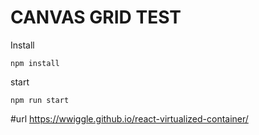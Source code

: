 # CANVAS GRID TEST

Install 

	npm install 

start

    npm run start
    
 
 #url
 https://wwiggle.github.io/react-virtualized-container/
